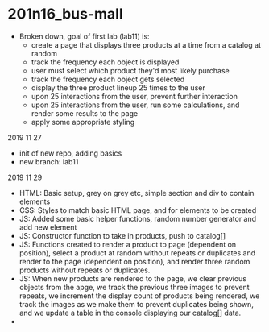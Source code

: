 # 201n16_bus-mall

- Broken down, goal of first lab (lab11) is:
  - create a page that displays three products at a time from a catalog at random
  - track the frequency each object is displayed
  - user must select which product they'd most likely purchase
  - track the frequency each object gets selected
  - display the three product lineup 25 times to the user
  - upon 25 interactions from the user, prevent further interaction
  - upon 25 interactions from the user, run some calculations, and render some results to the page
  - apply some appropriate styling

2019 11 27
- init of new repo, adding basics
- new branch: lab11

2019 11 29
- HTML: Basic setup, grey on grey etc, simple section and div to contain elements
- CSS: Styles to match basic HTML page, and for elements to be created
- JS: Added some basic helper functions, random number generator and add new element
- JS: Constructor function to take in products, push to catalog[]
- JS: Functions created to render a product to page (dependent on position), select a product at random without repeats or duplicates and render to the page (dependent on position), and render three random products without repeats or duplicates.
- JS: When new products are rendered to the page, we clear previous objects from the apge, we track the previous three images to prevent repeats, we increment the display count of products being rendered, we track the images as we make them to prevent duplicates being shown, and we update a table in the console displaying our catalog[] data.
- 
